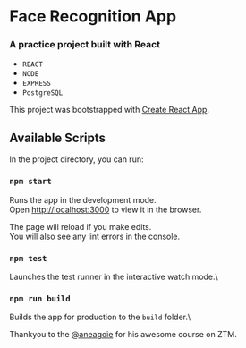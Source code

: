 Face Recognition App
====================

### A practice project built with React

- `REACT`
- `NODE`
- `EXPRESS`
- `PostgreSQL`

This project was bootstrapped with [Create React App](https://github.com/facebook/create-react-app).

## Available Scripts

In the project directory, you can run:

### `npm start`

Runs the app in the development mode.\
Open [http://localhost:3000](http://localhost:3000) to view it in the browser.

The page will reload if you make edits.\
You will also see any lint errors in the console.

### `npm test`

Launches the test runner in the interactive watch mode.\

### `npm run build`

Builds the app for production to the `build` folder.\

Thankyou to the [@aneagoie](https://github.com/aneagoie) for his awesome course on ZTM.
